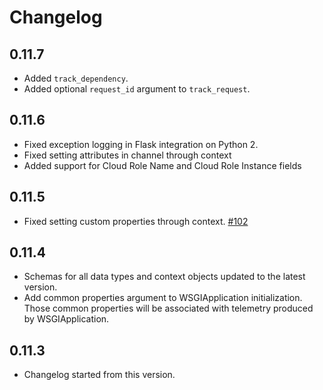 # Changelog

## 0.11.7

- Added `track_dependency`.
- Added optional `request_id` argument to `track_request`.

## 0.11.6

- Fixed exception logging in Flask integration on Python 2.
- Fixed setting attributes in channel through context
- Added support for Cloud Role Name and Cloud Role Instance fields 

## 0.11.5

- Fixed setting custom properties through context. [#102](https://github.com/Microsoft/ApplicationInsights-Python/pull/102)

## 0.11.4

- Schemas for all data types and context objects updated to the latest version.
- Add common properties argument to WSGIApplication initialization. Those common properties will be associated with telemetry produced by WSGIApplication.

## 0.11.3

- Changelog started from this version.

